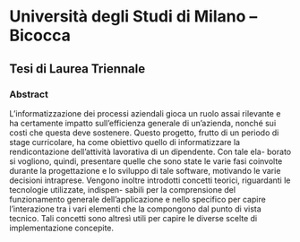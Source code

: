 # Università degli Studi di Milano – Bicocca

## Tesi di Laurea Triennale

### Abstract 

L’informatizzazione dei processi aziendali gioca un ruolo assai rilevante e ha certamente impatto sull’efficienza generale di un’azienda, nonché sui costi che questa deve sostenere. Questo progetto, frutto di un periodo di stage curricolare, ha come obiettivo quello di informatizzare la rendicontazione dell’attività lavorativa di un dipendente. Con tale ela- borato si vogliono, quindi, presentare quelle che sono state le varie fasi coinvolte durante la progettazione e lo sviluppo di tale software, motivando le varie decisioni intraprese. Vengono inoltre introdotti concetti teorici, riguardanti le tecnologie utilizzate, indispen- sabili per la comprensione del funzionamento generale dell’applicazione e nello specifico per capire l’interazione tra i vari elementi che la compongono dal punto di vista tecnico. Tali concetti sono altresì utili per capire le diverse scelte di implementazione concepite.
